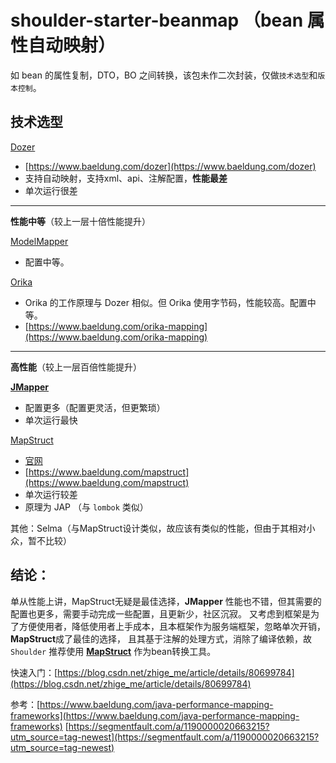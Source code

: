 # shoulder-starter-beanmap （bean 属性自动映射）

如 bean 的属性复制，DTO，BO 之间转换，该包未作二次封装，仅做`技术选型`和`版本控制`。

## 技术选型

[Dozer](http://dozer.sourceforge.net/documentation/gettingstarted.html)
- [https://www.baeldung.com/dozer](https://www.baeldung.com/dozer)
- 支持自动映射，支持xml、api、注解配置，**性能最差**
- 单次运行很差

---

**性能中等**（较上一层十倍性能提升）

[ModelMapper](http://modelmapper.org/)
- 配置中等。

[Orika](https://orika-mapper.github.io/orika-docs/)
- Orika 的工作原理与 Dozer 相似。但 Orika 使用字节码，性能较高。配置中等。
- [https://www.baeldung.com/orika-mapping](https://www.baeldung.com/orika-mapping)


---

**高性能**（较上一层百倍性能提升）

**[JMapper](https://github.com/jmapper-framework/jmapper-core/wiki)**
- 配置更多（配置更灵活，但更繁琐）
- 单次运行最快

[MapStruct](https://github.com/mapstruct/mapstruct)
- [官网](https://mapstruct.org/)
- [https://www.baeldung.com/mapstruct](https://www.baeldung.com/mapstruct)
- 单次运行较差
- 原理为 JAP （与 `lombok` 类似）

其他：Selma（与MapStruct设计类似，故应该有类似的性能，但由于其相对小众，暂不比较）

## 结论：

单从性能上讲，MapStruct无疑是最佳选择，**JMapper** 性能也不错，但其需要的配置也更多，需要手动完成一些配置，且更新少，社区沉寂。
又考虑到框架是为了方便使用者，降低使用者上手成本，且本框架作为服务端框架，忽略单次开销，**MapStruct**成了最佳的选择，
且其基于注解的处理方式，消除了编译依赖，故 `Shoulder` 推荐使用 **[MapStruct](https://github.com/mapstruct/mapstruct)** 作为bean转换工具。

快速入门：[https://blog.csdn.net/zhige_me/article/details/80699784](https://blog.csdn.net/zhige_me/article/details/80699784)

参考：[https://www.baeldung.com/java-performance-mapping-frameworks](https://www.baeldung.com/java-performance-mapping-frameworks)
[https://segmentfault.com/a/1190000020663215?utm_source=tag-newest](https://segmentfault.com/a/1190000020663215?utm_source=tag-newest)

